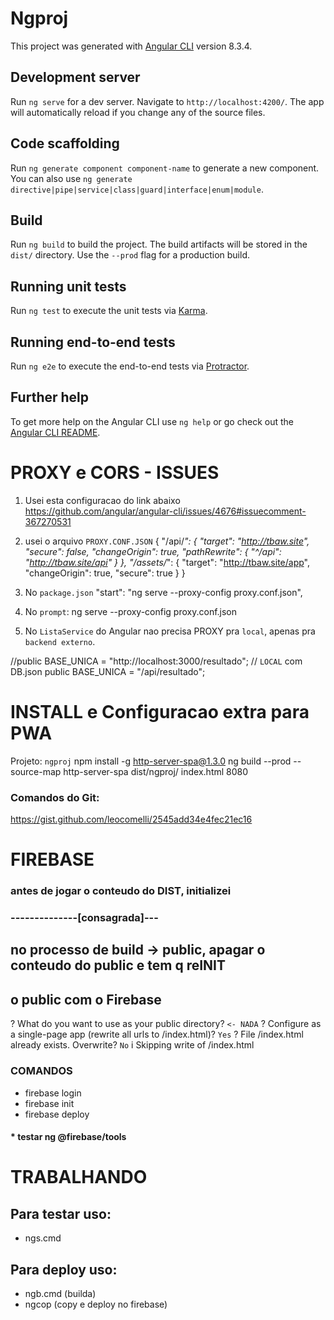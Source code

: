 # Ngproj

This project was generated with [Angular CLI](https://github.com/angular/angular-cli) version 8.3.4.

## Development server

Run `ng serve` for a dev server. Navigate to `http://localhost:4200/`. The app will automatically reload if you change any of the source files.

## Code scaffolding

Run `ng generate component component-name` to generate a new component. You can also use `ng generate directive|pipe|service|class|guard|interface|enum|module`.

## Build

Run `ng build` to build the project. The build artifacts will be stored in the `dist/` directory. Use the `--prod` flag for a production build.

## Running unit tests

Run `ng test` to execute the unit tests via [Karma](https://karma-runner.github.io).

## Running end-to-end tests

Run `ng e2e` to execute the end-to-end tests via [Protractor](http://www.protractortest.org/).

## Further help

To get more help on the Angular CLI use `ng help` or go check out the [Angular CLI README](https://github.com/angular/angular-cli/blob/master/README.md).


# PROXY e CORS - ISSUES
1. Usei esta configuracao do link abaixo
https://github.com/angular/angular-cli/issues/4676#issuecomment-367270531

2. usei o arquivo `PROXY.CONF.JSON`
{
  "/api/*": {
    "target": "http://tbaw.site",
    "secure": false,
    "changeOrigin": true,
    "pathRewrite": {
      "^/api": "http://tbaw.site/api"
    }
  },
  "/assets/*": { 
    "target": "http://tbaw.site/app",
    "changeOrigin": true,
    "secure": true
  }
}

3. No `package.json`
    "start": "ng serve --proxy-config proxy.conf.json",
4. No `prompt`:
ng serve --proxy-config proxy.conf.json

5. No `ListaService` do Angular nao precisa PROXY pra `local`, apenas pra
`backend externo`. 

  //public  BASE_UNICA =  "http://localhost:3000/resultado"; // `LOCAL` com DB.json
   public  BASE_UNICA =  "/api/resultado";



# INSTALL e Configuracao extra para PWA  
Projeto: `ngproj` 
npm install -g http-server-spa@1.3.0
ng build --prod --source-map
http-server-spa dist/ngproj/ index.html 8080

### Comandos do Git:
https://gist.github.com/leocomelli/2545add34e4fec21ec16

# FIREBASE 

### antes de jogar o conteudo do DIST, initializei 

### --------------[consagrada]---
## no processo de build -> public, apagar o conteudo do public e tem q reINIT 
## o public com o Firebase
? What do you want to use as your public directory? `<- NADA`
? Configure as a single-page app (rewrite all urls to /index.html)? `Yes`
? File /index.html already exists. Overwrite? `No`
i  Skipping write of /index.html


### COMANDOS
* firebase login
* firebase init 
* firebase deploy 

#### * testar ng @firebase/tools 

# TRABALHANDO
## Para testar uso:
* ngs.cmd

## Para deploy uso:
* ngb.cmd (builda)
* ngcop (copy e deploy no firebase)


